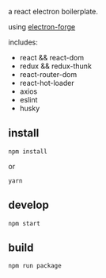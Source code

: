 a react electron boilerplate.

using [electron-forge](https://github.com/electron-userland/electron-forge)

includes:

* react && react-dom
* redux && redux-thunk
* react-router-dom
* react-hot-loader
* axios
* eslint
* husky

## install

```
npm install
```

or

```
yarn
```

## develop

```
npm start
```

## build

```
npm run package
```